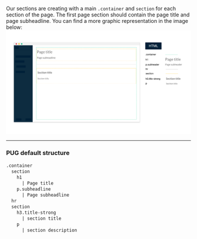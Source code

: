 
Our sections are creating with a main `.container` and `section` for each section of the page. The first page section should contain the page title and page subheadline. You can find a more graphic representation in the image below:
![layout-structure](uploads/f1ea2fde86dbda112fc27b9f046e07d0/layout-structure.png)

----

### PUG default structure

```pug
.container
  section
    h1
      | Page title
    p.subheadline
      | Page subheadline
  hr
  section
    h3.title-strong
      | section title
    p
      | section description
```